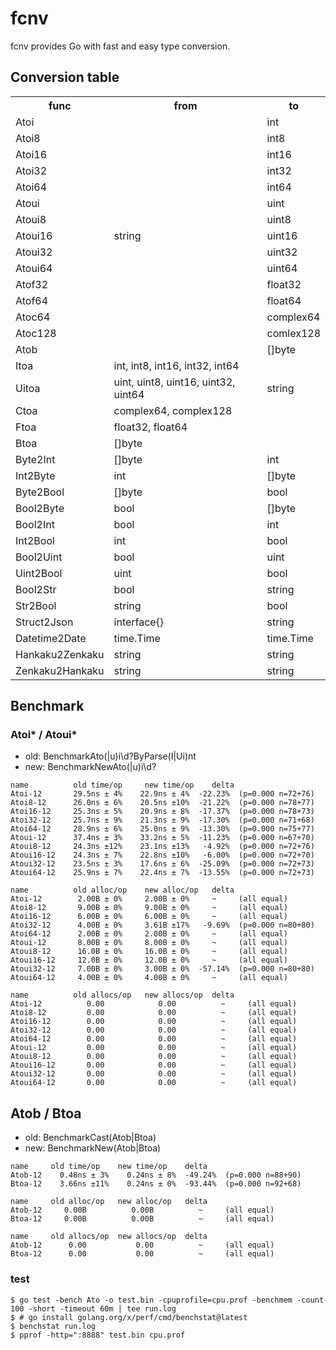 # fcnv

fcnv provides Go with fast and easy type conversion.

## Conversion table
<table>
<tr><th>func</th><th>from</th><th>to</th></tr>
<tr><td>Atoi</td><td rowspan="15">string</td><td>int</td></tr>
<tr><td>Atoi8</td><td>int8</td></tr>
<tr><td>Atoi16</td><td>int16</td></tr>
<tr><td>Atoi32</td><td>int32</td></tr>
<tr><td>Atoi64</td><td>int64</td></tr>
<tr><td>Atoui</td><td>uint</td></tr>
<tr><td>Atoui8</td><td>uint8</td></tr>
<tr><td>Atoui16</td><td>uint16</td></tr>
<tr><td>Atoui32</td><td>uint32</td></tr>
<tr><td>Atoui64</td><td>uint64</td></tr>
<tr><td>Atof32</td><td>float32</td></tr>
<tr><td>Atof64</td><td>float64</td></tr>
<tr><td>Atoc64</td><td>complex64</td></tr>
<tr><td>Atoc128</td><td>comlex128</td></tr>
<tr><td>Atob</td><td>[]byte</td></tr>
<tr><td>Itoa</td><td>int, int8, int16, int32, int64</td><td rowspan="3">string</td></tr>
<tr><td>Uitoa</td><td>uint, uint8, uint16, uint32, uint64</td></tr>
<tr><td>Ctoa</td><td>complex64, complex128</td></tr>
<tr><td>Ftoa</td><td>float32, float64</td></tr>
<tr><td>Btoa</td><td>[]byte</td></tr>
<tr><td>Byte2Int</td><td>[]byte</td><td>int</td></tr>
<tr><td>Int2Byte</td><td>int</td><td>[]byte</td></tr>
<tr><td>Byte2Bool</td><td>[]byte</td><td>bool</td></tr>
<tr><td>Bool2Byte</td><td>bool</td><td>[]byte</td></tr>
<tr><td>Bool2Int</td><td>bool</td><td>int</td></tr>
<tr><td>Int2Bool</td><td>int</td><td>bool</td></tr>
<tr><td>Bool2Uint</td><td>bool</td><td>uint</td></tr>
<tr><td>Uint2Bool</td><td>uint</td><td>bool</td></tr>
<tr><td>Bool2Str</td><td>bool</td><td>string</td></tr>
<tr><td>Str2Bool</td><td>string</td><td>bool</td></tr>
<tr><td>Struct2Json</td><td>interface{}</td><td>string</td></tr>
<tr><td>Datetime2Date</td><td>time.Time</td><td>time.Time</td></tr>
<tr><td>Hankaku2Zenkaku</td><td>string</td><td>string</td></tr>
<tr><td>Zenkaku2Hankaku</td><td>string</td><td>string</td></tr>
</table>

## Benchmark
### Atoi* / Atoui*
* old: BenchmarkAto(|u)i\d?ByParse(I|Ui)nt
* new: BenchmarkNewAto(|u)i\d?

```
name          old time/op     new time/op    delta
Atoi-12       29.5ns ± 4%    22.9ns ± 4%  -22.23%  (p=0.000 n=72+76)
Atoi8-12      26.0ns ± 6%    20.5ns ±10%  -21.22%  (p=0.000 n=78+77)
Atoi16-12     25.3ns ± 5%    20.9ns ± 8%  -17.37%  (p=0.000 n=78+73)
Atoi32-12     25.7ns ± 9%    21.3ns ± 9%  -17.30%  (p=0.000 n=71+68)
Atoi64-12     28.9ns ± 6%    25.0ns ± 9%  -13.30%  (p=0.000 n=75+77)
Atoui-12      37.4ns ± 3%    33.2ns ± 5%  -11.23%  (p=0.000 n=67+70)
Atoui8-12     24.3ns ±12%    23.1ns ±13%   -4.92%  (p=0.000 n=72+76)
Atoui16-12    24.3ns ± 7%    22.8ns ±10%   -6.00%  (p=0.000 n=72+70)
Atoui32-12    23.5ns ± 3%    17.6ns ± 6%  -25.09%  (p=0.000 n=72+73)
Atoui64-12    25.9ns ± 7%    22.4ns ± 7%  -13.55%  (p=0.000 n=72+73)

name          old alloc/op    new alloc/op   delta
Atoi-12        2.00B ± 0%     2.00B ± 0%     ~     (all equal)
Atoi8-12       9.00B ± 0%     9.00B ± 0%     ~     (all equal)
Atoi16-12      6.00B ± 0%     6.00B ± 0%     ~     (all equal)
Atoi32-12      4.00B ± 0%     3.61B ±17%   -9.69%  (p=0.000 n=80+80)
Atoi64-12      2.00B ± 0%     2.00B ± 0%     ~     (all equal)
Atoui-12       8.00B ± 0%     8.00B ± 0%     ~     (all equal)
Atoui8-12      16.0B ± 0%     16.0B ± 0%     ~     (all equal)
Atoui16-12     12.0B ± 0%     12.0B ± 0%     ~     (all equal)
Atoui32-12     7.00B ± 0%     3.00B ± 0%  -57.14%  (p=0.000 n=80+80)
Atoui64-12     4.00B ± 0%     4.00B ± 0%     ~     (all equal)

name          old allocs/op   new allocs/op  delta
Atoi-12          0.00            0.00          ~     (all equal)
Atoi8-12         0.00            0.00          ~     (all equal)
Atoi16-12        0.00            0.00          ~     (all equal)
Atoi32-12        0.00            0.00          ~     (all equal)
Atoi64-12        0.00            0.00          ~     (all equal)
Atoui-12         0.00            0.00          ~     (all equal)
Atoui8-12        0.00            0.00          ~     (all equal)
Atoui16-12       0.00            0.00          ~     (all equal)
Atoui32-12       0.00            0.00          ~     (all equal)
Atoui64-12       0.00            0.00          ~     (all equal)
```

## Atob / Btoa
* old: BenchmarkCast(Atob|Btoa)
* new: BenchmarkNew(Atob|Btoa)

```
name     old time/op    new time/op    delta
Atob-12    0.48ns ± 3%    0.24ns ± 8%  -49.24%  (p=0.000 n=88+90)
Btoa-12    3.66ns ±11%    0.24ns ± 0%  -93.44%  (p=0.000 n=92+68)

name     old alloc/op   new alloc/op   delta
Atob-12     0.00B          0.00B          ~     (all equal)
Btoa-12     0.00B          0.00B          ~     (all equal)

name     old allocs/op  new allocs/op  delta
Atob-12      0.00           0.00          ~     (all equal)
Btoa-12      0.00           0.00          ~     (all equal)
```

### test
```
$ go test -bench Ato -o test.bin -cpuprofile=cpu.prof -benchmem -count 100 -short -timeout 60m | tee run.log
$ # go install golang.org/x/perf/cmd/benchstat@latest
$ benchstat run.log
$ pprof -http=":8888" test.bin cpu.prof
```
